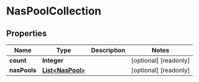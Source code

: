 

# NasPoolCollection

## Properties

Name | Type | Description | Notes
------------ | ------------- | ------------- | -------------
**count** | **Integer** |  |  [optional] [readonly]
**nasPools** | [**List&lt;NasPool&gt;**](NasPool.md) |  |  [optional] [readonly]



